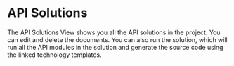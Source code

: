 # API Solutions

The API Solutions View shows you all the API solutions in the project. You can edit and delete the documents. You can also run the solution, which will run all the API modules in the solution and generate the source code using the linked technology templates.
